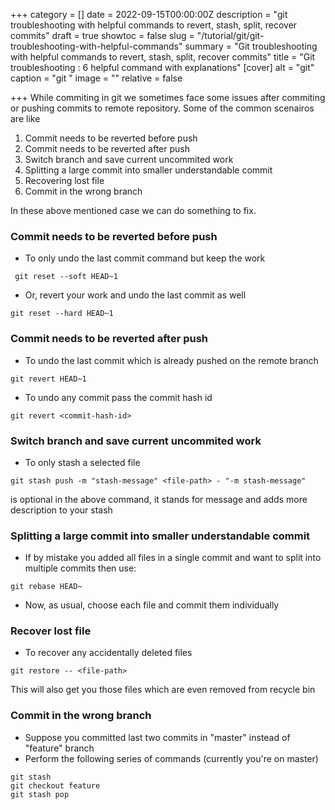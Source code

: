+++
category = []
date = 2022-09-15T00:00:00Z
description = "git troubleshooting with helpful commands to revert, stash, split, recover commits"
draft = true
showtoc = false
slug = "/tutorial/git/git-troubleshooting-with-helpful-commands"
summary = "Git troubleshooting with helpful commands to revert, stash, split, recover commits"
title = "Git troubleshooting : 6 helpful command with explanations"
[cover]
alt = "git"
caption = "git "
image = ""
relative = false

+++
While commiting in git we sometimes face some issues after commiting or pushing commits to remote repository. Some of the common scenairos are like

1. Commit needs to be reverted before push
2. Commit needs to be reverted after push
3. Switch branch and save current uncommited work
4. Splitting a large commit into smaller understandable commit
5. Recovering lost file
6. Commit in the wrong branch

In these above mentioned case we can do something to fix.

### Commit needs to be reverted before push

* To only undo the last commit command but keep the work

```git
 git reset --soft HEAD~1
```

* Or, revert your work and undo the last commit as well

```
git reset --hard HEAD~1
```

### Commit needs to be reverted after push

* To undo the last commit which is already pushed on the remote branch

`git revert HEAD~1`

* To undo any commit pass the commit hash id

`git revert <commit-hash-id>`

### Switch branch and save current uncommited work

* To only stash a selected file

`git stash push -m "stash-message" <file-path> - "-m stash-message"`

is optional in the above command, it stands for message and adds more description to your stash

### Splitting a large commit into smaller understandable commit

* If by mistake you added all files in a single commit and want to split into multiple commits then use:

`git rebase HEAD~`

* Now, as usual, choose each file and commit them individually

### Recover lost file

* To recover any accidentally deleted files

`git restore -- <file-path>`

This will also get you those files which are even removed from recycle bin

### Commit in the wrong branch

* Suppose you committed last two commits in "master" instead of "feature" branch
* Perform the following series of commands (currently you're on master)

```git reset HEAD~2
git stash
git checkout feature
git stash pop
```